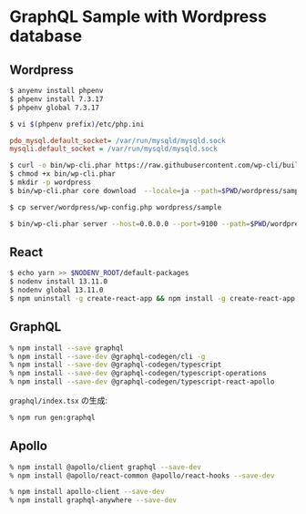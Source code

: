 # GraphQL Sample with Wordpress database

## Wordpress

~~~bash
$ anyenv install phpenv
$ phpenv install 7.3.17
$ phpenv global 7.3.17
~~~

~~~bash
$ vi $(phpenv prefix)/etc/php.ini
~~~

~~~ini
pdo_mysql.default_socket= /var/run/mysqld/mysqld.sock
mysqli.default_socket = /var/run/mysqld/mysqld.sock
~~~


~~~bash
$ curl -o bin/wp-cli.phar https://raw.githubusercontent.com/wp-cli/builds/gh-pages/phar/wp-cli.phar 
$ chmod +x bin/wp-cli.phar
$ mkdir -p wordpress
$ bin/wp-cli.phar core download  --locale=ja --path=$PWD/wordpress/sample
~~~

~~~bash
$ cp server/wordpress/wp-config.php wordpress/sample
~~~

~~~bash
$ bin/wp-cli.phar server --host=0.0.0.0 --port=9100 --path=$PWD/wordpress/sample --url=http://ubn1804:9100/ --debug
~~~

## React

~~~bash
$ echo yarn >> $NODENV_ROOT/default-packages
$ nodenv install 13.11.0
$ nodenv global 13.11.0
$ npm uninstall -g create-react-app && npm install -g create-react-app
~~~

## GraphQL

~~~zsh
% npm install --save graphql
% npm install --save-dev @graphql-codegen/cli -g
% npm install --save-dev @graphql-codegen/typescript
% npm install --save-dev @graphql-codegen/typescript-operations
% npm install --save-dev @graphql-codegen/typescript-react-apollo
~~~

`graphql/index.tsx` の生成:

~~~zsh
% npm run gen:graphql
~~~

## Apollo

~~~zsh
% npm install @apollo/client graphql --save-dev
% npm install @apollo/react-common @apollo/react-hooks --save-dev
~~~

~~~zsh
% npm install apollo-client --save-dev
% npm install graphql-anywhere --save-dev
~~~